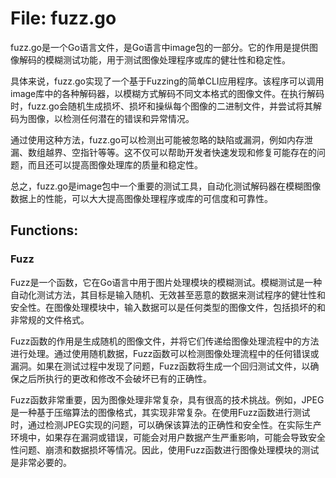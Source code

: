 # File: fuzz.go

fuzz.go是一个Go语言文件，是Go语言中image包的一部分。它的作用是提供图像解码的模糊测试功能，用于测试图像处理程序或库的健壮性和稳定性。

具体来说，fuzz.go实现了一个基于Fuzzing的简单CLI应用程序。该程序可以调用image库中的各种解码器，以模糊方式解码不同文本格式的图像文件。在执行解码时，fuzz.go会随机生成损坏、损坏和操纵每个图像的二进制文件，并尝试将其解码为图像，以检测任何潜在的错误和异常情况。

通过使用这种方法，fuzz.go可以检测出可能被忽略的缺陷或漏洞，例如内存泄漏、数组越界、空指针等等。这不仅可以帮助开发者快速发现和修复可能存在的问题，而且还可以提高图像处理库的质量和稳定性。

总之，fuzz.go是image包中一个重要的测试工具，自动化测试解码器在模糊图像数据上的性能，可以大大提高图像处理程序或库的可信度和可靠性。

## Functions:

### Fuzz

Fuzz是一个函数，它在Go语言中用于图片处理模块的模糊测试。模糊测试是一种自动化测试方法，其目标是输入随机、无效甚至恶意的数据来测试程序的健壮性和安全性。在图像处理模块中，输入数据可以是任何类型的图像文件，包括损坏的和非常规的文件格式。

Fuzz函数的作用是生成随机的图像文件，并将它们传递给图像处理流程中的方法进行处理。通过使用随机数据，Fuzz函数可以检测图像处理流程中的任何错误或漏洞。如果在测试过程中发现了问题，Fuzz函数将生成一个回归测试文件，以确保之后所执行的更改和修改不会破坏已有的正确性。

Fuzz函数非常重要，因为图像处理非常复杂，具有很高的技术挑战。例如，JPEG是一种基于压缩算法的图像格式，其实现非常复杂。在使用Fuzz函数进行测试时，通过检测JPEG实现的问题，可以确保该算法的正确性和安全性。在实际生产环境中，如果存在漏洞或错误，可能会对用户数据产生严重影响，可能会导致安全性问题、崩溃和数据损坏等情况。因此，使用Fuzz函数进行图像处理模块的测试是非常必要的。



